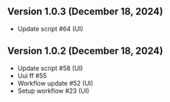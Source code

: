 ## Version 1.0.3 (December 18, 2024)
- Update script #64 (UI)

## Version 1.0.2 (December 18, 2024)
- Update script #58 (UI)
- Uui ff #55
- Workflow update #52 (UI)
- Setup workflow #23 (UI)
